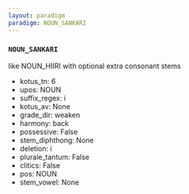 ```yaml
---
layout: paradigm
paradigm: NOUN_SANKARI
---
```

### ` NOUN_SANKARI `

like NOUN_HIIRI with optional extra consonant stems
* kotus_tn: 6
* upos: NOUN
* suffix_regex: i
* kotus_av: None
* grade_dir: weaken
* harmony: back
* possessive: False
* stem_diphthong: None
* deletion: i
* plurale_tantum: False
* clitics: False
* pos: NOUN
* stem_vowel: None
